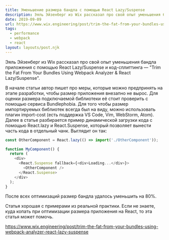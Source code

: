 ```yaml
---
title: Уменьшение размера бандла с помощью React Lazy/Suspense
description: Эяль Эйзенберг из Wix рассказал про свой опыт уменьшения бандла приложения с помощью React Lazy/Suspense и код-сплиттинга
date: 2019-09-09
url: https://www.wix.engineering/post/trim-the-fat-from-your-bundles-using-webpack-analyzer-react-lazy-suspense
tags:
  - performance
  - webpack
  - react
layout: layouts/post.njk
---
```

Эяль Эйзенберг из Wix рассказал про свой опыт уменьшения бандла приложения с помощью React Lazy/Suspense и код-сплиттинга — "Trim the Fat From Your Bundles Using Webpack Analyzer & React Lazy/Suspense".

В начале статьи автор пишет про меры, которые можно предпринять на этапе разработки, чтобы размер приложения внезапно не вырос. Для оценки размера подключаемой библиотеки её стоит проверить c помощью сервиса Bundlephobia. Для того чтобы размер импортируемых библиотек всегда был на виду, можно использовать плагин import-cost (есть поддержка VS Code, Vim, WebStorm, Atom). Далее в статье разбирается пример динамической загрузки кода с помощью React.lazy и React.Suspense, который позволяет вынести часть кода в отдельный чанк. Выглядит он так:

```js
const OtherComponent = React.lazy(() => import('./OtherComponent'));

function MyComponent() {
  return (
    <div>
      <React.Suspense fallback={<div>Loading...</div>}>
        <OtherComponent />
      </React.Suspense>
    </div>
  );
}
```

После всех оптимизаций размер бандла удалось уменьшить на 80%.

Статья хорошая с примерами из реальной практики. Если не знаете, куда копать при оптимизации размера приложения на React, то эта статья может помочь.

https://www.wix.engineering/post/trim-the-fat-from-your-bundles-using-webpack-analyzer-react-lazy-suspense
